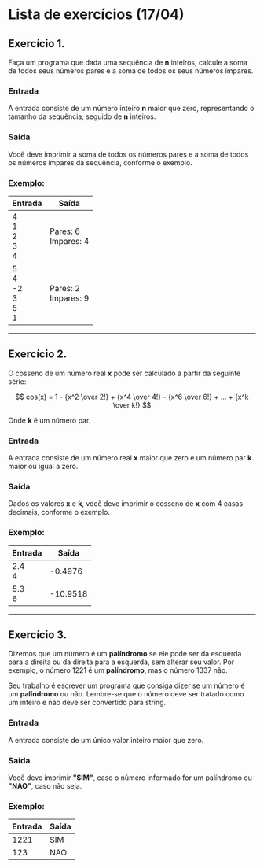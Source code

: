 # Lista de exercícios (17/04)

## Exercício 1.
Faça um programa que dada uma sequência de **n** inteiros, calcule a soma de todos seus números pares e a soma de todos os seus números ímpares.

### Entrada
A entrada consiste de um número inteiro **n** maior que zero, representando o tamanho da sequência, seguido de **n** inteiros.

### Saída
Você deve imprimir a soma de todos os números pares e a soma de todos os números ímpares da sequência, conforme o exemplo.

### Exemplo:
|Entrada|Saída|
|-------|-----|
|4<br/>1<br/>2<br/>3<br/>4|Pares: 6<br/>Impares: 4|
|5<br/>4<br/>-2<br/>3<br/>5<br/>1|Pares: 2<br/>Impares: 9|

---

## Exercício 2.
O cosseno de um número real **x** pode ser calculado a partir da seguinte série:

$$ cos(x) = 1 - {x^2 \over  2!} + {x^4 \over 4!} - {x^6 \over 6!} + ... + {x^k \over k!} $$

Onde **k** é um número par.

### Entrada
A entrada consiste de um número real **x** maior que zero e um número par **k** maior ou igual a zero.

### Saída
Dados os valores **x** e **k**, você deve imprimir o cosseno de **x** com 4 casas decimais, conforme o exemplo.

### Exemplo:
|Entrada|Saída|
|-------|-----|
|2.4<br/>4|-0.4976|
|5.3<br/>6|-10.9518|

---

## Exercício 3.
Dizemos que um número é um **palíndromo** se ele pode ser da esquerda para a direita ou da direita para a esquerda, sem alterar seu valor. Por exemplo, o número 1221 é um **palíndromo**, mas o número 1337 não.

Seu trabalho é escrever um programa que consiga dizer se um número é um **palíndromo** ou não. Lembre-se que o número deve ser tratado como um inteiro e não deve ser convertido para string.

### Entrada
A entrada consiste de um único valor inteiro maior que zero.

### Saída
Você deve imprimir **"SIM"**, caso o número informado for um palíndromo ou **"NAO"**, caso não seja.

### Exemplo:
|Entrada|Saída|
|-------|-----|
|1221   |SIM  |
|123    |NAO  |
